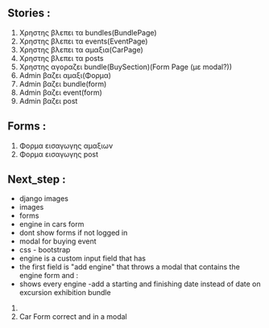 ## Stories :
  1. Χρηστης βλεπει τα bundles(BundlePage)
  2. Χρηστης βλεπει τα events(EventPage)
  3. Χρηστης βλεπει τα αμαξια(CarPage)
  4. Χρηστης βλεπει τα posts
  5. Χρηστης αγοραζει bundle(BuySection)(Form Page (με modal?))
  6. Admin βαζει αμαξι(Φορμα)
  7. Admin βαζει bundle(form)
  8. Admin βαζει event(form)
  9. Admin βαζει post
## Forms :
  1. Φορμα εισαγωγης αμαξιων
  2. Φορμα εισαγωγης post

## Next_step :
- django images
- images
- forms
- engine in cars form
- dont show forms if not logged in
- modal for buying event
- css - bootstrap
- engine is a  custom input field that has
- the first field is "add engine" that throws a modal that contains the engine form and :
- shows every engine
-add a starting and finishing date instead of date on excursion exhibition bundle

1.
2. Car Form correct and in a modal
